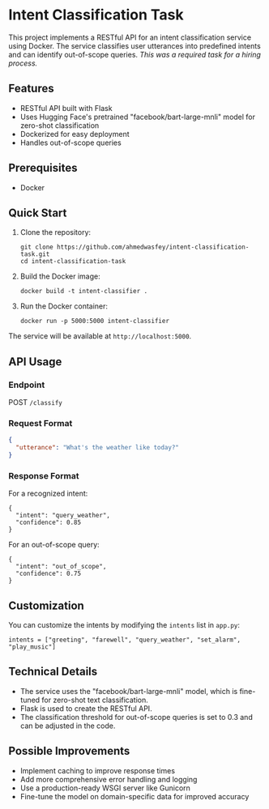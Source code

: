 

# Intent Classification Task

This project implements a RESTful API for an intent classification service using Docker. The service classifies user utterances into predefined intents and can identify out-of-scope queries.
*This was a required task for a hiring process.*

## Features

- RESTful API built with Flask
- Uses Hugging Face's pretrained "facebook/bart-large-mnli" model for zero-shot classification
- Dockerized for easy deployment
- Handles out-of-scope queries

## Prerequisites

- Docker

## Quick Start

1. Clone the repository:
   ```
   git clone https://github.com/ahmedwasfey/intent-classification-task.git
   cd intent-classification-task
   ```

2. Build the Docker image:
   ```
   docker build -t intent-classifier .
   ```

3. Run the Docker container:
   ```
   docker run -p 5000:5000 intent-classifier
   ```

The service will be available at `http://localhost:5000`.

## API Usage

### Endpoint

POST `/classify`

### Request Format

```json
{
  "utterance": "What's the weather like today?"
}
```

### Response Format

For a recognized intent:
```
{
  "intent": "query_weather",
  "confidence": 0.85
}
```

For an out-of-scope query:
```
{
  "intent": "out_of_scope",
  "confidence": 0.75
}
```

## Customization

You can customize the intents by modifying the `intents` list in `app.py`:

```
intents = ["greeting", "farewell", "query_weather", "set_alarm", "play_music"]
```

## Technical Details

- The service uses the "facebook/bart-large-mnli" model, which is fine-tuned for zero-shot text classification.
- Flask is used to create the RESTful API.
- The classification threshold for out-of-scope queries is set to 0.3 and can be adjusted in the code.

## Possible Improvements

- Implement caching to improve response times
- Add more comprehensive error handling and logging
- Use a production-ready WSGI server like Gunicorn
- Fine-tune the model on domain-specific data for improved accuracy
